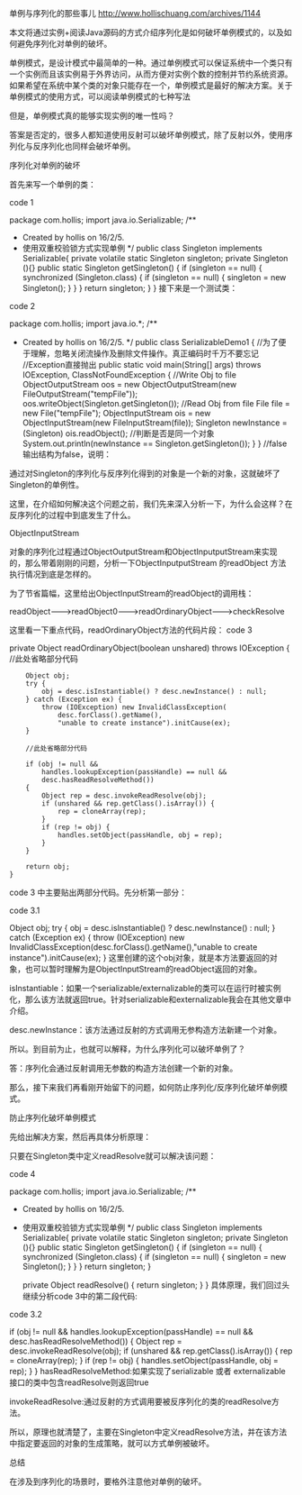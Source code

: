 单例与序列化的那些事儿
<http://www.hollischuang.com/archives/1144>

本文将通过实例+阅读Java源码的方式介绍序列化是如何破坏单例模式的，以及如何避免序列化对单例的破坏。

单例模式，是设计模式中最简单的一种。通过单例模式可以保证系统中一个类只有一个实例而且该实例易于外界访问，从而方便对实例个数的控制并节约系统资源。如果希望在系统中某个类的对象只能存在一个，单例模式是最好的解决方案。关于单例模式的使用方式，可以阅读单例模式的七种写法

但是，单例模式真的能够实现实例的唯一性吗？

答案是否定的，很多人都知道使用反射可以破坏单例模式，除了反射以外，使用序列化与反序列化也同样会破坏单例。

序列化对单例的破坏

首先来写一个单例的类：

code 1

package com.hollis;
import java.io.Serializable;
/**
 * Created by hollis on 16/2/5.
 * 使用双重校验锁方式实现单例
 */
public class Singleton implements Serializable{
    private volatile static Singleton singleton;
    private Singleton (){}
    public static Singleton getSingleton() {
        if (singleton == null) {
            synchronized (Singleton.class) {
                if (singleton == null) {
                    singleton = new Singleton();
                }
            }
        }
        return singleton;
    }
}
接下来是一个测试类：

code 2

package com.hollis;
import java.io.*;
/**
 * Created by hollis on 16/2/5.
 */
public class SerializableDemo1 {
    //为了便于理解，忽略关闭流操作及删除文件操作。真正编码时千万不要忘记
    //Exception直接抛出
    public static void main(String[] args) throws IOException, ClassNotFoundException {
        //Write Obj to file
        ObjectOutputStream oos = new ObjectOutputStream(new FileOutputStream("tempFile"));
        oos.writeObject(Singleton.getSingleton());
        //Read Obj from file
        File file = new File("tempFile");
        ObjectInputStream ois =  new ObjectInputStream(new FileInputStream(file));
        Singleton newInstance = (Singleton) ois.readObject();
        //判断是否是同一个对象
        System.out.println(newInstance == Singleton.getSingleton());
    }
}
//false
输出结构为false，说明：

通过对Singleton的序列化与反序列化得到的对象是一个新的对象，这就破坏了Singleton的单例性。

这里，在介绍如何解决这个问题之前，我们先来深入分析一下，为什么会这样？在反序列化的过程中到底发生了什么。

ObjectInputStream

对象的序列化过程通过ObjectOutputStream和ObjectInputputStream来实现的，那么带着刚刚的问题，分析一下ObjectInputputStream 的readObject 方法执行情况到底是怎样的。

为了节省篇幅，这里给出ObjectInputStream的readObject的调用栈：

readObject--->readObject0--->readOrdinaryObject--->checkResolve

这里看一下重点代码，readOrdinaryObject方法的代码片段：
code 3

private Object readOrdinaryObject(boolean unshared)
        throws IOException
    {
        //此处省略部分代码

        Object obj;
        try {
            obj = desc.isInstantiable() ? desc.newInstance() : null;
        } catch (Exception ex) {
            throw (IOException) new InvalidClassException(
                desc.forClass().getName(),
                "unable to create instance").initCause(ex);
        }

        //此处省略部分代码

        if (obj != null &&
            handles.lookupException(passHandle) == null &&
            desc.hasReadResolveMethod())
        {
            Object rep = desc.invokeReadResolve(obj);
            if (unshared && rep.getClass().isArray()) {
                rep = cloneArray(rep);
            }
            if (rep != obj) {
                handles.setObject(passHandle, obj = rep);
            }
        }

        return obj;
    }
code 3 中主要贴出两部分代码。先分析第一部分：

code 3.1

Object obj;
try {
    obj = desc.isInstantiable() ? desc.newInstance() : null;
} catch (Exception ex) {
    throw (IOException) new InvalidClassException(desc.forClass().getName(),"unable to create instance").initCause(ex);
}
这里创建的这个obj对象，就是本方法要返回的对象，也可以暂时理解为是ObjectInputStream的readObject返回的对象。

isInstantiable：如果一个serializable/externalizable的类可以在运行时被实例化，那么该方法就返回true。针对serializable和externalizable我会在其他文章中介绍。

desc.newInstance：该方法通过反射的方式调用无参构造方法新建一个对象。

所以。到目前为止，也就可以解释，为什么序列化可以破坏单例了？

答：序列化会通过反射调用无参数的构造方法创建一个新的对象。

那么，接下来我们再看刚开始留下的问题，如何防止序列化/反序列化破坏单例模式。

防止序列化破坏单例模式

先给出解决方案，然后再具体分析原理：

只要在Singleton类中定义readResolve就可以解决该问题：

code 4

package com.hollis;
import java.io.Serializable;
/**
 * Created by hollis on 16/2/5.
 * 使用双重校验锁方式实现单例
 */
public class Singleton implements Serializable{
    private volatile static Singleton singleton;
    private Singleton (){}
    public static Singleton getSingleton() {
        if (singleton == null) {
            synchronized (Singleton.class) {
                if (singleton == null) {
                    singleton = new Singleton();
                }
            }
        }
        return singleton;
    }

    private Object readResolve() {
        return singleton;
    }
}
具体原理，我们回过头继续分析code 3中的第二段代码:

code 3.2

if (obj != null &&
            handles.lookupException(passHandle) == null &&
            desc.hasReadResolveMethod())
        {
            Object rep = desc.invokeReadResolve(obj);
            if (unshared && rep.getClass().isArray()) {
                rep = cloneArray(rep);
            }
            if (rep != obj) {
                handles.setObject(passHandle, obj = rep);
            }
        }
hasReadResolveMethod:如果实现了serializable 或者 externalizable接口的类中包含readResolve则返回true

invokeReadResolve:通过反射的方式调用要被反序列化的类的readResolve方法。

所以，原理也就清楚了，主要在Singleton中定义readResolve方法，并在该方法中指定要返回的对象的生成策略，就可以方式单例被破坏。

总结

在涉及到序列化的场景时，要格外注意他对单例的破坏。

